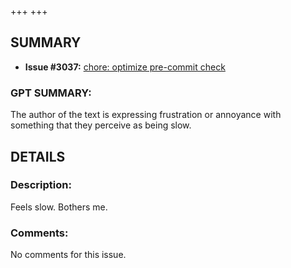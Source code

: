 +++
+++
## SUMMARY
- **Issue #3037:** [ chore: optimize pre-commit check](https://github.com/fedimint/fedimint/pull/3037)

### GPT SUMMARY:
The author of the text is expressing frustration or annoyance with something that they perceive as being slow.

## DETAILS
### Description:
Feels slow. Bothers me.

### Comments:
No comments for this issue.

